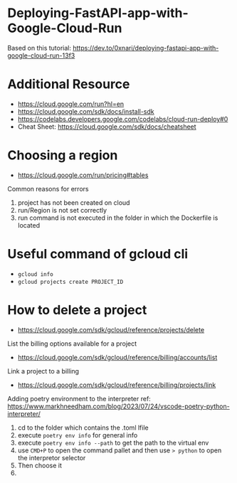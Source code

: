 # Deploying-FastAPI-app-with-Google-Cloud-Run
Based on this tutorial: https://dev.to/0xnari/deploying-fastapi-app-with-google-cloud-run-13f3

# Additional Resource
- https://cloud.google.com/run?hl=en
- https://cloud.google.com/sdk/docs/install-sdk
- https://codelabs.developers.google.com/codelabs/cloud-run-deploy#0
- Cheat Sheet: https://cloud.google.com/sdk/docs/cheatsheet 

# Choosing a region 
- https://cloud.google.com/run/pricing#tables

Common reasons for errors
1. project has not been created on cloud
2. run/Region is not set correctly
3. run command is not executed in the folder in which the Dockerfile is located


# Useful command of gcloud cli 

- `gcloud info`
- `gcloud projects create PROJECT_ID`


# How to delete a project 
- https://cloud.google.com/sdk/gcloud/reference/projects/delete

List the billing options available for a project 
- https://cloud.google.com/sdk/gcloud/reference/billing/accounts/list

Link a project to a billing
- https://cloud.google.com/sdk/gcloud/reference/billing/projects/link

Adding poetry environment to the interpreter
ref: https://www.markhneedham.com/blog/2023/07/24/vscode-poetry-python-interpreter/

1. cd to the folder which contains the .toml lfile
2. execute `poetry env info` for general info
3. execute `poetry env info --path` to get the path to the virtual env
4. use `CMD+P` to open the command pallet and then use `> python` to open the interpretor selector
5. Then choose it  
6. 
